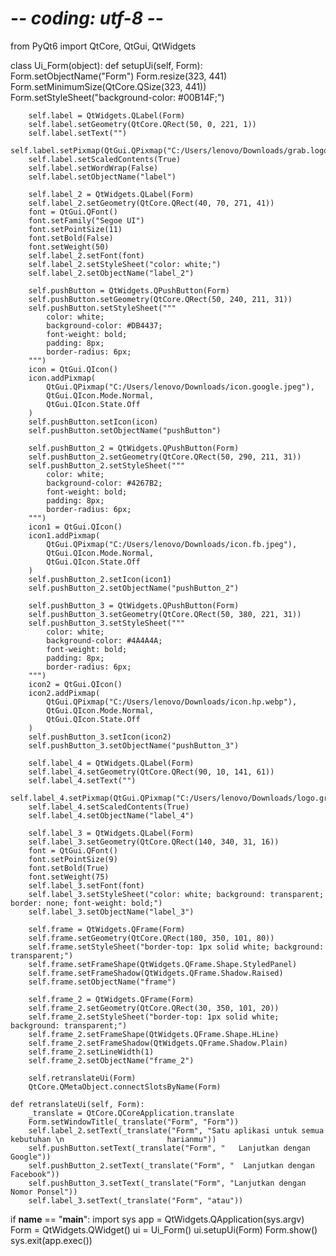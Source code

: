 # -*- coding: utf-8 -*-

from PyQt6 import QtCore, QtGui, QtWidgets

class Ui_Form(object):
    def setupUi(self, Form):
        Form.setObjectName("Form")
        Form.resize(323, 441)
        Form.setMinimumSize(QtCore.QSize(323, 441))
        Form.setStyleSheet("background-color: #00B14F;")

        self.label = QtWidgets.QLabel(Form)
        self.label.setGeometry(QtCore.QRect(50, 0, 221, 1))
        self.label.setText("")
        self.label.setPixmap(QtGui.QPixmap("C:/Users/lenovo/Downloads/grab.logo.jpg"))
        self.label.setScaledContents(True)
        self.label.setWordWrap(False)
        self.label.setObjectName("label")

        self.label_2 = QtWidgets.QLabel(Form)
        self.label_2.setGeometry(QtCore.QRect(40, 70, 271, 41))
        font = QtGui.QFont()
        font.setFamily("Segoe UI")
        font.setPointSize(11)
        font.setBold(False)
        font.setWeight(50)
        self.label_2.setFont(font)
        self.label_2.setStyleSheet("color: white;")
        self.label_2.setObjectName("label_2")

        self.pushButton = QtWidgets.QPushButton(Form)
        self.pushButton.setGeometry(QtCore.QRect(50, 240, 211, 31))
        self.pushButton.setStyleSheet("""
            color: white;
            background-color: #DB4437;
            font-weight: bold;
            padding: 8px;
            border-radius: 6px;
        """)
        icon = QtGui.QIcon()
        icon.addPixmap(
            QtGui.QPixmap("C:/Users/lenovo/Downloads/icon.google.jpeg"),
            QtGui.QIcon.Mode.Normal,
            QtGui.QIcon.State.Off
        )
        self.pushButton.setIcon(icon)
        self.pushButton.setObjectName("pushButton")

        self.pushButton_2 = QtWidgets.QPushButton(Form)
        self.pushButton_2.setGeometry(QtCore.QRect(50, 290, 211, 31))
        self.pushButton_2.setStyleSheet("""
            color: white;
            background-color: #4267B2;
            font-weight: bold;
            padding: 8px;
            border-radius: 6px;
        """)
        icon1 = QtGui.QIcon()
        icon1.addPixmap(
            QtGui.QPixmap("C:/Users/lenovo/Downloads/icon.fb.jpeg"),
            QtGui.QIcon.Mode.Normal,
            QtGui.QIcon.State.Off
        )
        self.pushButton_2.setIcon(icon1)
        self.pushButton_2.setObjectName("pushButton_2")

        self.pushButton_3 = QtWidgets.QPushButton(Form)
        self.pushButton_3.setGeometry(QtCore.QRect(50, 380, 221, 31))
        self.pushButton_3.setStyleSheet("""
            color: white;
            background-color: #4A4A4A;
            font-weight: bold;
            padding: 8px;
            border-radius: 6px;
        """)
        icon2 = QtGui.QIcon()
        icon2.addPixmap(
            QtGui.QPixmap("C:/Users/lenovo/Downloads/icon.hp.webp"),
            QtGui.QIcon.Mode.Normal,
            QtGui.QIcon.State.Off
        )
        self.pushButton_3.setIcon(icon2)
        self.pushButton_3.setObjectName("pushButton_3")

        self.label_4 = QtWidgets.QLabel(Form)
        self.label_4.setGeometry(QtCore.QRect(90, 10, 141, 61))
        self.label_4.setText("")
        self.label_4.setPixmap(QtGui.QPixmap("C:/Users/lenovo/Downloads/logo.grab2.jpg"))
        self.label_4.setScaledContents(True)
        self.label_4.setObjectName("label_4")

        self.label_3 = QtWidgets.QLabel(Form)
        self.label_3.setGeometry(QtCore.QRect(140, 340, 31, 16))
        font = QtGui.QFont()
        font.setPointSize(9)
        font.setBold(True)
        font.setWeight(75)
        self.label_3.setFont(font)
        self.label_3.setStyleSheet("color: white; background: transparent; border: none; font-weight: bold;")
        self.label_3.setObjectName("label_3")

        self.frame = QtWidgets.QFrame(Form)
        self.frame.setGeometry(QtCore.QRect(180, 350, 101, 80))
        self.frame.setStyleSheet("border-top: 1px solid white; background: transparent;")
        self.frame.setFrameShape(QtWidgets.QFrame.Shape.StyledPanel)
        self.frame.setFrameShadow(QtWidgets.QFrame.Shadow.Raised)
        self.frame.setObjectName("frame")

        self.frame_2 = QtWidgets.QFrame(Form)
        self.frame_2.setGeometry(QtCore.QRect(30, 350, 101, 20))
        self.frame_2.setStyleSheet("border-top: 1px solid white; background: transparent;")
        self.frame_2.setFrameShape(QtWidgets.QFrame.Shape.HLine)
        self.frame_2.setFrameShadow(QtWidgets.QFrame.Shadow.Plain)
        self.frame_2.setLineWidth(1)
        self.frame_2.setObjectName("frame_2")

        self.retranslateUi(Form)
        QtCore.QMetaObject.connectSlotsByName(Form)

    def retranslateUi(self, Form):
        _translate = QtCore.QCoreApplication.translate
        Form.setWindowTitle(_translate("Form", "Form"))
        self.label_2.setText(_translate("Form", "Satu aplikasi untuk semua kebutuhan \n                       harianmu"))
        self.pushButton.setText(_translate("Form", "   Lanjutkan dengan Google"))
        self.pushButton_2.setText(_translate("Form", "  Lanjutkan dengan Facebook"))
        self.pushButton_3.setText(_translate("Form", "Lanjutkan dengan Nomor Ponsel"))
        self.label_3.setText(_translate("Form", "atau"))

if __name__ == "__main__":
    import sys
    app = QtWidgets.QApplication(sys.argv)
    Form = QtWidgets.QWidget()
    ui = Ui_Form()
    ui.setupUi(Form)
    Form.show()
    sys.exit(app.exec())
